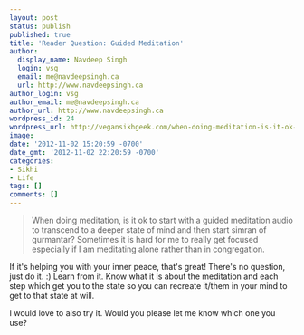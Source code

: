 ```yaml
---
layout: post
status: publish
published: true
title: 'Reader Question: Guided Meditation'
author:
  display_name: Navdeep Singh
  login: vsg
  email: me@navdeepsingh.ca
  url: http://www.navdeepsingh.ca
author_login: vsg
author_email: me@navdeepsingh.ca
author_url: http://www.navdeepsingh.ca
wordpress_id: 24
wordpress_url: http://vegansikhgeek.com/when-doing-meditation-is-it-ok-to-start-with-a/
image: 
date: '2012-11-02 15:20:59 -0700'
date_gmt: '2012-11-02 22:20:59 -0700'
categories:
- Sikhi
- Life
tags: []
comments: []
---
```

<blockquote>When doing meditation, is it ok to start with a guided meditation audio to transcend to a deeper state of mind and then start simran of gurmantar? Sometimes it is hard for me to really get focused especially if I am meditating alone rather than in congregation.</blockquote>
<p>If it's helping you with your inner peace, that's great! There's no question, just do it. :) Learn from it. Know what it is about the meditation and each step which get you to the state so you can recreate it/them in your mind to get to that state at will.</p>
<p>I would love to also try it. Would you please let me know which one you use?</p>

